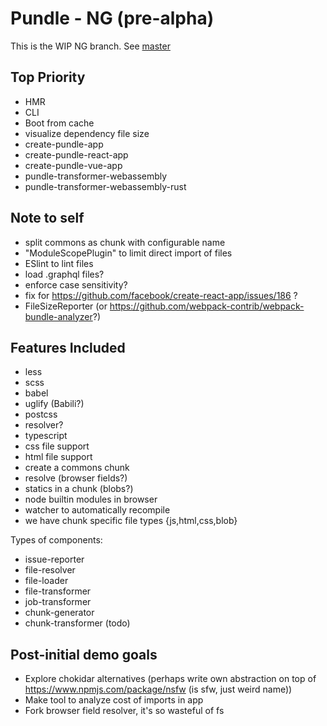 # Pundle - NG (pre-alpha)

This is the WIP NG branch. See [master](https://github.com/steelbrain/pundle/tree/master)

## Top Priority

- HMR
- CLI
- Boot from cache
- visualize dependency file size
- create-pundle-app
- create-pundle-react-app
- create-pundle-vue-app
- pundle-transformer-webassembly
- pundle-transformer-webassembly-rust

## Note to self

- split commons as chunk with configurable name
- "ModuleScopePlugin" to limit direct import of files
- ESlint to lint files
- load .graphql files?
- enforce case sensitivity?
- fix for https://github.com/facebook/create-react-app/issues/186 ?
- FileSizeReporter (or https://github.com/webpack-contrib/webpack-bundle-analyzer?)

## Features Included

- less
- scss
- babel
- uglify (Babili?)
- postcss
- resolver?
- typescript
- css file support
- html file support
- create a commons chunk
- resolve (browser fields?)
- statics in a chunk (blobs?)
- node builtin modules in browser
- watcher to automatically recompile
- we have chunk specific file types {js,html,css,blob}

Types of components:

- issue-reporter
- file-resolver
- file-loader
- file-transformer
- job-transformer
- chunk-generator
- chunk-transformer (todo)

## Post-initial demo goals

- Explore chokidar alternatives (perhaps write own abstraction on top of https://www.npmjs.com/package/nsfw (is sfw, just weird name))
- Make tool to analyze cost of imports in app
- Fork browser field resolver, it's so wasteful of fs
